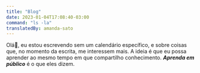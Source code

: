 ```yaml
---
title: "Blog"
date: 2023-01-04T17:08:40-03:00
command: "ls -la"
translatedBy: amanda-sato
---
```


Olá👋, eu estou escrevendo sem um calendário específico, e sobre coisas que, no momento da escrita, me interessem mais. A ideia é que eu possa aprender ao mesmo tempo em que compartilho conhecimento. **_Aprenda em público_** é o que eles dizem.
